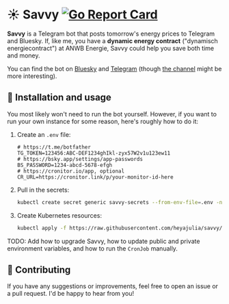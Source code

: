 # ☀️ Savvy [![Go Report Card](https://goreportcard.com/badge/github.com/heyajulia/savvy)](https://goreportcard.com/report/github.com/heyajulia/savvy)

**Savvy** is a Telegram bot that posts tomorrow's energy prices to Telegram and Bluesky. If, like me, you have a
**dynamic energy contract** ("dynamisch energiecontract") at ANWB Energie, Savvy could help you save both time and
money.

You can find the bot on [Bluesky](https://bsky.app/profile/bot.julia.cool) and
[Telegram](https://t.me/energieprijzenbot) (though [the channel](https://t.me/energieprijzen) might be more
interesting).

## 🤖 Installation and usage

You most likely won't need to run the bot yourself. However, if you want to run your own instance for some reason,
here's roughly how to do it:

1. Create an `.env` file:

   ```env
   # https://t.me/botfather
   TG_TOKEN=123456:ABC-DEF1234ghIkl-zyx57W2v1u123ew11
   # https://bsky.app/settings/app-passwords
   BS_PASSWORD=1234-abcd-5678-efgh
   # https://cronitor.io/app, optional
   CR_URL=https://cronitor.link/p/your-monitor-id-here
   ```

2. Pull in the secrets:

   ```sh
   kubectl create secret generic savvy-secrets --from-env-file=.env -n savvy
   ```

3. Create Kubernetes resources:

   ```sh
   kubectl apply -f https://raw.githubusercontent.com/heyajulia/savvy/main/deploy/savvy.yml
   ```

TODO: Add how to upgrade Savvy, how to update public and private environment variables, and how to run the `CronJob`
manually.

## 🔨 Contributing

If you have any suggestions or improvements, feel free to open an issue or a pull request. I'd be happy to hear from
you!
